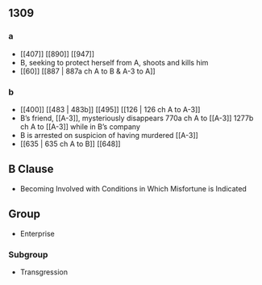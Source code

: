 ## 1309
### a
- [[407]] [[890]] [[947]] 
- B, seeking to protect herself from A, shoots and kills him
- [[60]] [[887 | 887a ch A to B &amp; A-3 to A]] 

### b
- [[400]] [[483 | 483b]] [[495]] [[126 | 126 ch A to A-3]] 
- B’s friend, [[A-3]], mysteriously disappears 770a ch A to [[A-3]] 1277b ch A to [[A-3]] while in B’s company
- B is arrested on suspicion of having murdered [[A-3]]
- [[635 | 635 ch A to B]] [[648]] 

## B Clause
- Becoming Involved with Conditions in Which Misfortune is Indicated

## Group
- Enterprise

### Subgroup
- Transgression

